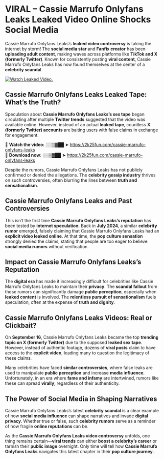 # VIRAL – Cassie Marrufo Onlyfans Leaks Leaked Video Online Shocks Social Media 

Cassie Marrufo Onlyfans Leaks’s **leaked video controversy** is taking the internet by storm! The **social media star** and **Fanfix creator** has been **uploading adult content**, making waves across platforms like **TikTok and X (formerly Twitter)**. Known for consistently posting **viral content**, Cassie Marrufo Onlyfans Leaks has now found themselves at the center of a **celebrity scandal**.  

[![Watch Leaked Video.](https://miro.medium.com/v2/resize:fit:828/format:webp/1*cilzJN44JGOrTw9NJCrNHA.gif "Watch Leaked Video")](https://2k25fun.com/cassie-marrufo-onlyfans-leaks)

## **Cassie Marrufo Onlyfans Leaks Leaked Tape: What’s the Truth?**  
Speculation about **Cassie Marrufo Onlyfans Leaks’s sex tape** began circulating after multiple **Twitter trends** suggested that the video was available online. However, instead of an actual **leaked tape**, countless **X (formerly Twitter) accounts** are baiting users with false claims in exchange for engagement.  

🔹 **Watch the video:** ░░▒▓██ ➤ https://2k25fun.com/cassie-marrufo-onlyfans-leaks  
🔹 **Download now:** ░░▒▓██ ➤ https://2k25fun.com/cassie-marrufo-onlyfans-leaks  

Despite the rumors, Cassie Marrufo Onlyfans Leaks has not publicly confirmed or denied the allegations. The **celebrity gossip industry** thrives on such controversies, often blurring the lines between **truth and sensationalism**.  

## **Cassie Marrufo Onlyfans Leaks and Past Controversies**  
This isn’t the first time **Cassie Marrufo Onlyfans Leaks’s reputation** has been tested by **internet speculation**. Back in **July 2024**, a similar **celebrity rumor** emerged, falsely claiming that Cassie Marrufo Onlyfans Leaks had an **explicit video leaked online**. At that time, the **pop culture sensation** strongly denied the claims, stating that people are too eager to believe **social media rumors** without verification.  

## **Impact on Cassie Marrufo Onlyfans Leaks’s Reputation**  
The **digital era** has made it increasingly difficult for celebrities like Cassie Marrufo Onlyfans Leaks to maintain their **privacy**. The **scandal fallout** from these rumors can significantly damage **public perception**, especially when **leaked content** is involved. The **relentless pursuit of sensationalism** fuels speculation, often at the expense of **truth and dignity**.  

## **Cassie Marrufo Onlyfans Leaks Videos: Real or Clickbait?**  
On **September 16**, Cassie Marrufo Onlyfans Leaks became the top **trending topic on X (formerly Twitter)** due to the supposed **leaked sex tape**. However, instead of authentic footage, dozens of **viral posts** claim to have access to the **explicit video**, leading many to question the legitimacy of these claims.  

Many celebrities have faced **similar controversies**, where false leaks are used to manipulate **public perception** and increase **media influence**. Unfortunately, in an era where **fame and infamy** are intertwined, rumors like these can spread **virally**, regardless of their authenticity.  

## **The Power of Social Media in Shaping Narratives**  
Cassie Marrufo Onlyfans Leaks’s latest **celebrity scandal** is a clear example of how **social media influence** can shape narratives and invade **digital privacy**. Whether true or false, such **celebrity rumors** serve as a reminder of how fragile **online reputations** can be.  

As the **Cassie Marrufo Onlyfans Leaks video controversy** unfolds, one thing remains certain—**viral trends** can either **boost a celebrity’s career** or tarnish their **public image** overnight. Only time will tell how **Cassie Marrufo Onlyfans Leaks** navigates this latest chapter in their **pop culture journey**. 